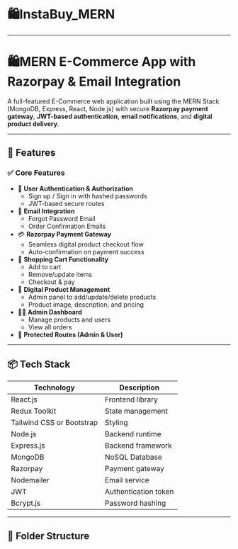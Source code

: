 # 🛍️InstaBuy_MERN

---

# 🛍MERN E-Commerce App with Razorpay & Email Integration

A full-featured E-Commerce web application built using the MERN Stack (MongoDB, Express, React, Node.js) with secure **Razorpay payment gateway**, **JWT-based authentication**, **email notifications**, and **digital product delivery**.

---

## 🚀 Features

### ✅ Core Features
- 🔐 **User Authentication & Authorization**
  - Sign up / Sign in with hashed passwords
  - JWT-based secure routes
- 📧 **Email Integration**
  - Forgot Password Email
  - Order Confirmation Emails
- 💳 **Razorpay Payment Gateway**
  - Seamless digital product checkout flow
  - Auto-confirmation on payment success
- 🛒 **Shopping Cart Functionality**
  - Add to cart
  - Remove/update items
  - Checkout & pay
- 🧾 **Digital Product Management**
  - Admin panel to add/update/delete products
  - Product image, description, and pricing
- 🧑‍💼 **Admin Dashboard**
  - Manage products and users
  - View all orders
- 🔐 **Protected Routes (Admin & User)**

---

## 📦 Tech Stack

| Technology | Description |
|------------|-------------|
| React.js   | Frontend library |
| Redux Toolkit | State management |
| Tailwind CSS or Bootstrap | Styling |
| Node.js    | Backend runtime |
| Express.js | Backend framework |
| MongoDB    | NoSQL Database |
| Razorpay   | Payment gateway |
| Nodemailer | Email service |
| JWT        | Authentication token |
| Bcrypt.js  | Password hashing |

---

## 📁 Folder Structure


